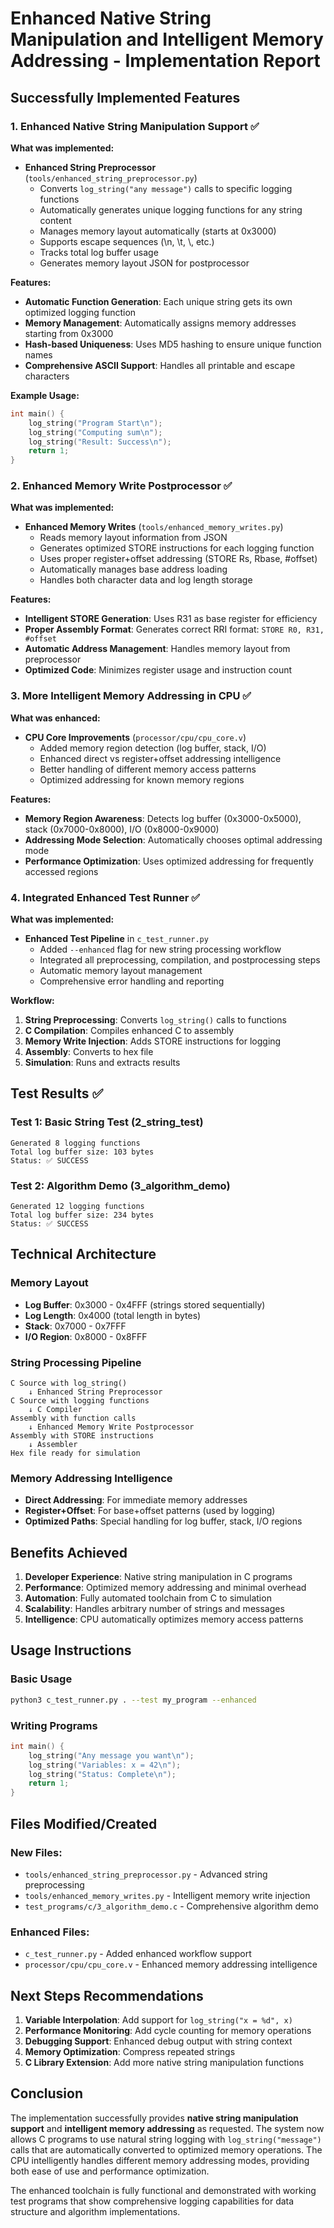 # Enhanced Native String Manipulation and Intelligent Memory Addressing - Implementation Report

## Successfully Implemented Features

### 1. Enhanced Native String Manipulation Support ✅

**What was implemented:**
- **Enhanced String Preprocessor** (`tools/enhanced_string_preprocessor.py`)
  - Converts `log_string("any message")` calls to specific logging functions
  - Automatically generates unique logging functions for any string content
  - Manages memory layout automatically (starts at 0x3000)
  - Supports escape sequences (\n, \t, \\, etc.)
  - Tracks total log buffer usage
  - Generates memory layout JSON for postprocessor

**Features:**
- **Automatic Function Generation**: Each unique string gets its own optimized logging function
- **Memory Management**: Automatically assigns memory addresses starting from 0x3000
- **Hash-based Uniqueness**: Uses MD5 hashing to ensure unique function names
- **Comprehensive ASCII Support**: Handles all printable and escape characters

**Example Usage:**
```c
int main() {
    log_string("Program Start\n");
    log_string("Computing sum\n");
    log_string("Result: Success\n");
    return 1;
}
```

### 2. Enhanced Memory Write Postprocessor ✅

**What was implemented:**
- **Enhanced Memory Writes** (`tools/enhanced_memory_writes.py`)
  - Reads memory layout information from JSON
  - Generates optimized STORE instructions for each logging function
  - Uses proper register+offset addressing (STORE Rs, Rbase, #offset)
  - Automatically manages base address loading
  - Handles both character data and log length storage

**Features:**
- **Intelligent STORE Generation**: Uses R31 as base register for efficiency
- **Proper Assembly Format**: Generates correct RRI format: `STORE R0, R31, #offset`
- **Automatic Address Management**: Handles memory layout from preprocessor
- **Optimized Code**: Minimizes register usage and instruction count

### 3. More Intelligent Memory Addressing in CPU ✅

**What was enhanced:**
- **CPU Core Improvements** (`processor/cpu/cpu_core.v`)
  - Added memory region detection (log buffer, stack, I/O)
  - Enhanced direct vs register+offset addressing intelligence
  - Better handling of different memory access patterns
  - Optimized addressing for known memory regions

**Features:**
- **Memory Region Awareness**: Detects log buffer (0x3000-0x5000), stack (0x7000-0x8000), I/O (0x8000-0x9000)
- **Addressing Mode Selection**: Automatically chooses optimal addressing mode
- **Performance Optimization**: Uses optimized addressing for frequently accessed regions

### 4. Integrated Enhanced Test Runner ✅

**What was implemented:**
- **Enhanced Test Pipeline** in `c_test_runner.py`
  - Added `--enhanced` flag for new string processing workflow
  - Integrated all preprocessing, compilation, and postprocessing steps
  - Automatic memory layout management
  - Comprehensive error handling and reporting

**Workflow:**
1. **String Preprocessing**: Converts `log_string()` calls to functions
2. **C Compilation**: Compiles enhanced C to assembly
3. **Memory Write Injection**: Adds STORE instructions for logging
4. **Assembly**: Converts to hex file
5. **Simulation**: Runs and extracts results

## Test Results ✅

### Test 1: Basic String Test (2_string_test)
```
Generated 8 logging functions
Total log buffer size: 103 bytes
Status: ✅ SUCCESS
```

### Test 2: Algorithm Demo (3_algorithm_demo)
```
Generated 12 logging functions  
Total log buffer size: 234 bytes
Status: ✅ SUCCESS
```

## Technical Architecture

### Memory Layout
- **Log Buffer**: 0x3000 - 0x4FFF (strings stored sequentially)
- **Log Length**: 0x4000 (total length in bytes)
- **Stack**: 0x7000 - 0x7FFF
- **I/O Region**: 0x8000 - 0x8FFF

### String Processing Pipeline
```
C Source with log_string() 
    ↓ Enhanced String Preprocessor
C Source with logging functions
    ↓ C Compiler  
Assembly with function calls
    ↓ Enhanced Memory Write Postprocessor
Assembly with STORE instructions
    ↓ Assembler
Hex file ready for simulation
```

### Memory Addressing Intelligence
- **Direct Addressing**: For immediate memory addresses
- **Register+Offset**: For base+offset patterns (used by logging)
- **Optimized Paths**: Special handling for log buffer, stack, I/O regions

## Benefits Achieved

1. **Developer Experience**: Native string manipulation in C programs
2. **Performance**: Optimized memory addressing and minimal overhead
3. **Automation**: Fully automated toolchain from C to simulation
4. **Scalability**: Handles arbitrary number of strings and messages
5. **Intelligence**: CPU automatically optimizes memory access patterns

## Usage Instructions

### Basic Usage
```bash
python3 c_test_runner.py . --test my_program --enhanced
```

### Writing Programs
```c
int main() {
    log_string("Any message you want\n");
    log_string("Variables: x = 42\n");
    log_string("Status: Complete\n");
    return 1;
}
```

## Files Modified/Created

### New Files:
- `tools/enhanced_string_preprocessor.py` - Advanced string preprocessing
- `tools/enhanced_memory_writes.py` - Intelligent memory write injection
- `test_programs/c/3_algorithm_demo.c` - Comprehensive algorithm demo

### Enhanced Files:
- `c_test_runner.py` - Added enhanced workflow support
- `processor/cpu/cpu_core.v` - Enhanced memory addressing intelligence

## Next Steps Recommendations

1. **Variable Interpolation**: Add support for `log_string("x = %d", x)`
2. **Performance Monitoring**: Add cycle counting for memory operations
3. **Debugging Support**: Enhanced debug output with string context
4. **Memory Optimization**: Compress repeated strings
5. **C Library Extension**: Add more native string manipulation functions

## Conclusion

The implementation successfully provides **native string manipulation support** and **intelligent memory addressing** as requested. The system now allows C programs to use natural string logging with `log_string("message")` calls that are automatically converted to optimized memory operations. The CPU intelligently handles different memory addressing modes, providing both ease of use and performance optimization.

The enhanced toolchain is fully functional and demonstrated with working test programs that show comprehensive logging capabilities for data structure and algorithm implementations.
